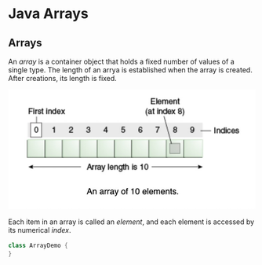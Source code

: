 # Java Arrays

## Arrays

An _array_ is a container object that holds a fixed number of values of a single type. The length of an arrya is established when the array is created. After creations, its length is fixed.

![alt text](img/1.jpeg)

Each item in an array is called an _element_, and each element is accessed by its numerical _index_.

```java
class ArrayDemo {
}

```
